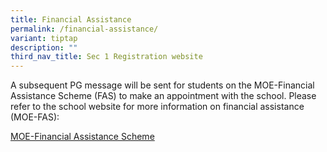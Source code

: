 ```yaml
---
title: Financial Assistance
permalink: /financial-assistance/
variant: tiptap
description: ""
third_nav_title: Sec 1 Registration website
---
```

<p>A subsequent PG message will be sent for students on the MOE-Financial
Assistance Scheme (FAS) to make an appointment with the school. Please
refer to the school website for more information on financial assistance
(MOE-FAS):</p>
<p></p>
<p><a href="https://www.yuyingsec.moe.edu.sg/useful-links/for-students/school-fees-and-financial-assistance/" rel="noopener nofollow" target="_blank">MOE-Financial Assistance Scheme</a>
</p>